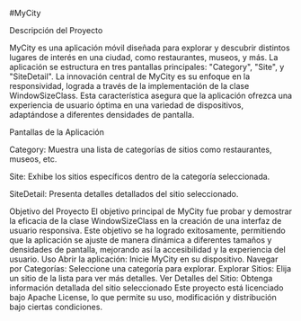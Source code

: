 #MyCity

Descripción del Proyecto 

MyCity es una aplicación móvil diseñada para explorar y descubrir distintos lugares de interés en una ciudad, como restaurantes, museos, y más. La aplicación se estructura en tres pantallas principales: "Category", "Site", y "SiteDetail". La innovación central de MyCity es su enfoque en la responsividad, lograda a través de la implementación de la clase WindowSizeClass. Esta característica asegura que la aplicación ofrezca una experiencia de usuario óptima en una variedad de dispositivos, adaptándose a diferentes densidades de pantalla. 

Pantallas de la Aplicación 

Category: Muestra una lista de categorías de sitios como restaurantes, museos, etc.

Site: Exhibe los sitios específicos dentro de la categoría seleccionada.

SiteDetail: Presenta detalles detallados del sitio seleccionado.

Objetivo del Proyecto El objetivo principal de MyCity fue probar y demostrar la eficacia de la clase WindowSizeClass en la creación de una interfaz de usuario responsiva. Este objetivo se ha logrado exitosamente, permitiendo que la aplicación se ajuste de manera dinámica a diferentes tamaños y densidades de pantalla, mejorando así la accesibilidad y la experiencia del usuario. Uso Abrir la aplicación: Inicie MyCity en su dispositivo. Navegar por Categorías: Seleccione una categoría para explorar. Explorar Sitios: Elija un sitio de la lista para ver más detalles. Ver Detalles del Sitio: Obtenga información detallada del sitio seleccionado Este proyecto está licenciado bajo Apache License, lo que permite su uso, modificación y distribución bajo ciertas condiciones.

